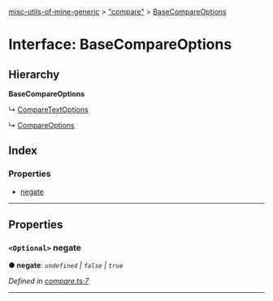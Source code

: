[misc-utils-of-mine-generic](../README.md) > ["compare"](../modules/_compare_.md) > [BaseCompareOptions](../interfaces/_compare_.basecompareoptions.md)

# Interface: BaseCompareOptions

## Hierarchy

**BaseCompareOptions**

↳  [CompareTextOptions](_compare_.comparetextoptions.md)

↳  [CompareOptions](_compare_.compareoptions.md)

## Index

### Properties

* [negate](_compare_.basecompareoptions.md#negate)

---

## Properties

<a id="negate"></a>

### `<Optional>` negate

**● negate**: *`undefined` \| `false` \| `true`*

*Defined in [compare.ts:7](https://github.com/cancerberoSgx/misc-utils-of-mine/blob/18ba426/misc-utils-of-mine-generic/src/compare.ts#L7)*

___

